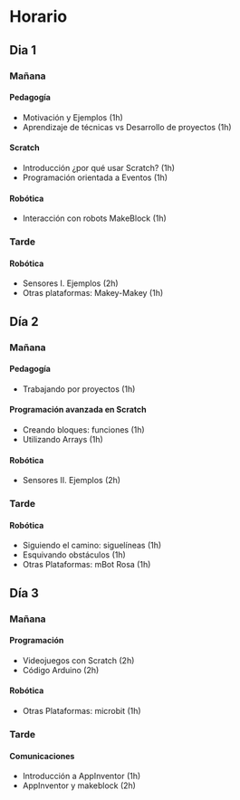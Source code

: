 # Horario

## Dia 1
### Mañana
#### Pedagogía
* Motivación y  Ejemplos (1h)
* Aprendizaje de técnicas vs Desarrollo de proyectos (1h)
#### Scratch
* Introducción ¿por qué usar Scratch? (1h)
* Programación orientada a Eventos (1h)
#### Robótica
* Interacción con robots MakeBlock (1h)

### Tarde
#### Robótica
* Sensores I. Ejemplos (2h)
* Otras plataformas: Makey-Makey (1h)

## Día 2
### Mañana
#### Pedagogía
* Trabajando por proyectos (1h)

#### Programación avanzada en Scratch
* Creando bloques: funciones (1h)
* Utilizando Arrays (1h)

#### Robótica
* Sensores II. Ejemplos (2h)

### Tarde

#### Robótica

* Siguiendo el camino: siguelíneas (1h)
* Esquivando obstáculos (1h)
* Otras Plataformas: mBot Rosa (1h)


## Día 3
### Mañana
#### Programación
* Videojuegos con Scratch (2h)
* Código Arduino (2h)
#### Robótica
* Otras Plataformas: microbit  (1h)

### Tarde
#### Comunicaciones 
* Introducción a AppInventor (1h)
* AppInventor y makeblock (2h)

